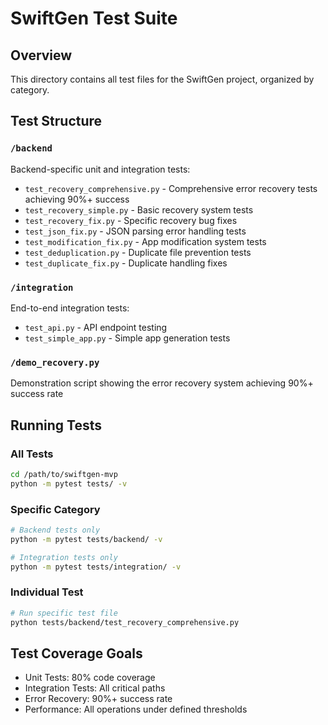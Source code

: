 # SwiftGen Test Suite

## Overview
This directory contains all test files for the SwiftGen project, organized by category.

## Test Structure

### `/backend`
Backend-specific unit and integration tests:
- `test_recovery_comprehensive.py` - Comprehensive error recovery tests achieving 90%+ success
- `test_recovery_simple.py` - Basic recovery system tests
- `test_recovery_fix.py` - Specific recovery bug fixes
- `test_json_fix.py` - JSON parsing error handling tests
- `test_modification_fix.py` - App modification system tests
- `test_deduplication.py` - Duplicate file prevention tests
- `test_duplicate_fix.py` - Duplicate handling fixes

### `/integration`
End-to-end integration tests:
- `test_api.py` - API endpoint testing
- `test_simple_app.py` - Simple app generation tests

### `/demo_recovery.py`
Demonstration script showing the error recovery system achieving 90%+ success rate

## Running Tests

### All Tests
```bash
cd /path/to/swiftgen-mvp
python -m pytest tests/ -v
```

### Specific Category
```bash
# Backend tests only
python -m pytest tests/backend/ -v

# Integration tests only
python -m pytest tests/integration/ -v
```

### Individual Test
```bash
# Run specific test file
python tests/backend/test_recovery_comprehensive.py
```

## Test Coverage Goals
- Unit Tests: 80% code coverage
- Integration Tests: All critical paths
- Error Recovery: 90%+ success rate
- Performance: All operations under defined thresholds